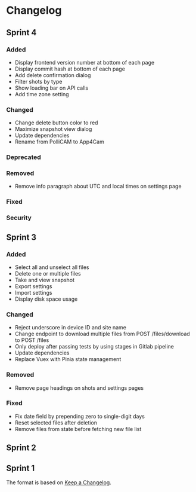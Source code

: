 # Changelog

## Sprint 4

### Added

- Display frontend version number at bottom of each page
- Display commit hash at bottom of each page
- Add delete confirmation dialog
- Filter shots by type
- Show loading bar on API calls
- Add time zone setting

### Changed

- Change delete button color to red
- Maximize snapshot view dialog
- Update dependencies
- Rename from PolliCAM to App4Cam

### Deprecated

### Removed

- Remove info paragraph about UTC and local times on settings page

### Fixed

### Security

## Sprint 3

### Added

- Select all and unselect all files
- Delete one or multiple files
- Take and view snapshot
- Export settings
- Import settings
- Display disk space usage

### Changed

- Reject underscore in device ID and site name
- Change endpoint to download multiple files from POST /files/download to POST /files
- Only deploy after passing tests by using stages in Gitlab pipeline
- Update dependencies
- Replace Vuex with Pinia state management

### Removed

- Remove page headings on shots and settings pages

### Fixed

- Fix date field by prepending zero to single-digit days
- Reset selected files after deletion
- Remove files from state before fetching new file list

## Sprint 2

## Sprint 1

The format is based on [Keep a Changelog](https://keepachangelog.com/).

